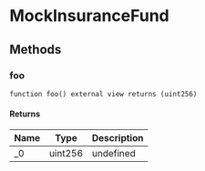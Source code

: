 # MockInsuranceFund









## Methods

### foo

```solidity
function foo() external view returns (uint256)
```






#### Returns

| Name | Type | Description |
|---|---|---|
| _0 | uint256 | undefined




